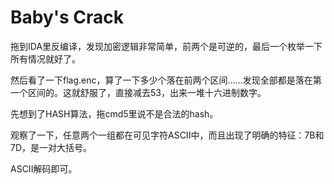 # Baby's Crack

拖到IDA里反编译，发现加密逻辑非常简单，前两个是可逆的，最后一个枚举一下所有情况就好了。

然后看了一下flag.enc，算了一下多少个落在前两个区间……发现全部都是落在第一个区间的。这就舒服了，直接减去53，出来一堆十六进制数字。

先想到了HASH算法，拖cmd5里说不是合法的hash。

观察了一下，任意两个一组都在可见字符ASCII中，而且出现了明确的特征：7B和7D，是一对大括号。

ASCII解码即可。
